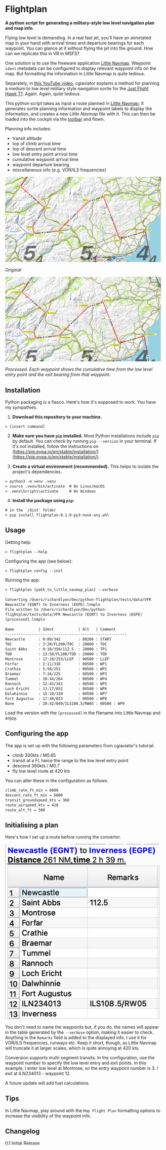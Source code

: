# Flightplan

**A python script for generating a military-style low level navigation
plan and map info.**

Flying low level is demanding. In a real fast jet, you'll have an
annotated map in your hand with arrival times and departure bearings
for each waypoint. You can glance at it without flying the jet into the
ground. How can we replicate this in VR in MSFS?

One solution is to use the freeware application [Little
Navmap](https://albar965.github.io/littlenavmap.html). Waypoint `ident`
metadata can be configured to display relevant waypoint info on the
map. But formatting the information in Little Navmap is quite tedious.

Separately, in [this YouTube
video](https://www.youtube.com/watch?v=L68ACL5_N24), cgiaviator
explains a method for planning a medium to low level military style
navigation sortie for the [Just Flight Hawk
T1](https://www.justflight.com/product/hawk-t1a-advanced-trainer-microsoft-flight-simulator).
Again. Again, quite tedious.

This python script takes as input a route planned in [Little
Navmap](https://albar965.github.io/littlenavmap.html). It generates
sortie planning information and waypoint labels to display the
information, and creates a new _Little Navmap_ file with it. This can
then be loaded into the cockpit via the
[toolbar](https://github.com/bymaximus/msfs2020-toolbar-little-nav-map)
and flown.

Planning info includes:

- transit altitude
- top of climb arrival time
- top of descent arrival time
- low level entry point arrival time
- cumulative waypoint arrival time
- waypoint departure bearing
- miscellaneous info (e.g. VOR/ILS frequencies)

![original](/docs/images/original.png)

_Original_

![processed](/docs/images/processed.png)

_Processed. Each waypoint shows the cumulative time from the low level
entry point and the exit bearing from that waypoint._

## Installation

Python packaging is a fiasco. Here's how it's supposed to work. You
have my sympathies.

1. **Download this repository to your machine.**

```aiignore
> [insert command]
```

2. **Make sure you have `pip` installed.**  Most Python installations
   include `pip` by default. You can check by running    `pip --version`
   in your terminal. If it's not installed, follow the instructions on
   [https://pip.pypa.io/en/stable/installation/](https://pip.pypa.io/en/stable/installation/).

3. **Create a virtual environment (recommended).**  This helps to
   isolate the project's dependencies.

```    
> python3 -m venv .venv    
> source .venv/bin/activate  # On Linux/macOS    
> .venv\Scripts\activate     # On Windows    
```

4. **Install the package using `pip`:**

```
# in the `/dist` folder
> pip install flightplan-0.1.0-py3-none-any.whl    
```

## Usage

Getting help:

```aiignore 
> flightplan --help
```

Configuring the app (see below):

```aiignore
> flightplan config --init
```

Running the app:

```
> flightplan [path_to_little_navmap_plan] --verbose

Converting /Users/richardlyon/Dev/python-flightplan/tests/data/VFR Newcastle (EGNT) to Inverness (EGPE).lnmpln
File written to /Users/richardlyon/Dev/python-flightplan/tests/data/VFR Newcastle (EGNT) to Inverness (EGPE) [processed].lnmpln

Name           | Ident           | Alt   | Comment
-------------------------------------------------------
Newcastle      : 0:00/342        : 00266 : START
TOC            : 3:20/FL200/TOC  : 20000 : TOC
Saint Abbs     : 9:10/350/112.5  : 20000 : TP1
TOD            : 13:58/FL200/TOD : 20000 : TOD
Montrose       : 17:18/253/LLEP  : 00500 : LLEP
Forfar         : 2:11/338        : 00500 : WP1
Crathie        : 5:56/251        : 00500 : WP2
Braemar        : 7:16/225        : 00500 : WP3
Tummel         : 10:44/264       : 00500 : WP4
Rannoch        : 12:43/342       : 00500 : WP5
Loch Ericht    : 13:17/032       : 00500 : WP6
Dalwhinnie     : 15:10/310       : 00500 : WP7
Fort Augustus  : 17:49/033       : 00500 : WP8
None           : 20:42/049/ILS108.5/RW05 : 00500 : WP9
```

Load the version with the `[processed]` in the filename into Little
Navmap and enjoy.

## Configuring the app

The app is set up with the following parameters from cgiaviator's
tutorial:

- climb 300kts / M0.65
- transit at a FL twice the range to the low level entry point
- descend 360kts / M0.7
- fly low level route at 420 kts

You can alter these in the configuration as follows:

```aiignore
climb_rate_ft_min = 6000
descent_rate_ft_min = 6000
transit_groundspeed_kts = 360
route_airspeed_kts = 420
route_alt_ft = 500
```

## Initialising a plan

Here's how I set up a route before running the convertor.

![](/docs/images/lnmap-flight-plan.png)

You don't need to name the waypoints but, if you do, the names will
appear in the table generated by the `--verbose` option, making it
easier to check. Anything in the `Remarks` field is added to the
displayed info. I use it for VOR/ILS frequencies, runways etc. Keep it
short, though, as Little Navmap will truncate it at larger scales,
which is quite annoying at 420 kts.

Conversion supports multi-segment transits. In the configuration, use
the waypoint number to specify the low level entry and exit points. In
this example, I enter low level at Montrose, so the entry waypoint
number is 3. I exit at ILN234013 - waypoint 12.

A future update will add fuel calculations.

## Tips

In Little Navmap, play around with the `Map Flight Plan` formatting
options to increase the visibility of the waypoint info.

## Changelog

0.1 Initial Release


